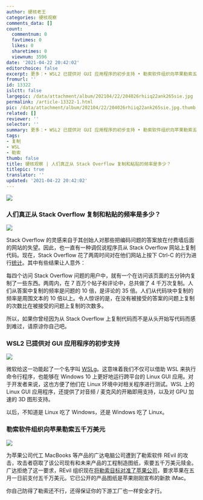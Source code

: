 ```yaml
---
author: 硬核老王
categories: 硬核观察
comments_data: []
count:
  commentnum: 0
  favtimes: 0
  likes: 0
  sharetimes: 0
  viewnum: 3596
date: '2021-04-22 20:42:02'
editorchoice: false
excerpt: 更多：• WSL2 已提供对 GUI 应用程序的初步支持 • 勒索软件组织向苹果勒索五千万美元
fromurl: ''
id: 13322
islctt: false
largepic: /data/attachment/album/202104/22/204026rhiiq22ank265sie.jpg
permalink: /article-13322-1.html
pic: /data/attachment/album/202104/22/204026rhiiq22ank265sie.jpg.thumb.jpg
related: []
reviewer: ''
selector: ''
summary: 更多：• WSL2 已提供对 GUI 应用程序的初步支持 • 勒索软件组织向苹果勒索五千万美元
tags:
- 复制
- WSL
- 勒索
thumb: false
title: 硬核观察 | 人们真正从 Stack Overflow 复制和粘贴的频率是多少？
titlepic: true
translator: ''
updated: '2021-04-22 20:42:02'
---
```


![](/data/attachment/album/202104/22/204026rhiiq22ank265sie.jpg)


### 人们真正从 Stack Overflow 复制和粘贴的频率是多少？


![](/data/attachment/album/202104/22/204123l7lt4rltl55arrj5.jpg)


Stack Overflow 的灵感来自于其创始人对那些把编码问题的答案放在付费墙后面的网站的失望。因此，也一直有一种调侃说程序员从 Stack Overflow 网站上复制代码。现在，Stack Overflow 花了两周时间对在他们网站上按下 Ctrl-C 的行为进行[统计](https://stackoverflow.blog/2021/04/19/how-often-do-people-actually-copy-and-paste-from-stack-overflow-now-we-know/)。其中有些结果让人意外：


每四个访问 Stack Overflow 问题的用户中，就有一个在访问该页面的五分钟内复制了一些东西。两周内，在 7 百万个帖子和评论中，总共做了 4 千万次复制。人们从答案中复制的频率是问题的 10 倍，是评论的 35 倍。人们从代码块中复制的频率是周围文本的 10 倍以上。令人惊讶的是，在没有被接受的答案的问题上复制的次数比在被接受的问题上复制的次数多。


所以，如果你曾经因为从 Stack Overflow 上复制代码而不是从头开始写代码而感到难过，请原谅你自己吧。


### WSL2 已提供对 GUI 应用程序的初步支持


![](/data/attachment/album/202104/22/204122s7g7lrlm0pr7letl.jpg)


微软给这一功能起了一个名字叫 [WSLg](https://devblogs.microsoft.com/commandline/the-initial-preview-of-gui-app-support-is-now-available-for-the-windows-subsystem-for-linux-2/)。这意味着我们不仅可以借助 WSL 来执行命令行程序，也能够在 Windows 10 上更好地运行跨平台的 Linux GUI 应用。对于开发者来说，这也方便了他们在 Linux 环境中对相关程序进行测试。WSL 上的 Linux GUI 应用程序，还提供了对音频 / 麦克风的开箱即用支持，以及对 GPU 加速的 3D 图形支持。


以后，不知道是 Linux 吃了 Windows，还是 Windows 吃了 Linux。


### 勒索软件组织向苹果勒索五千万美元


![](/data/attachment/album/202104/22/204125o1ellifogotliot8.jpg)


为苹果公司代工 MacBooks 等产品的广达电脑公司遭到了勒索软件 REvil 的攻击，攻击者窃取了该公司现有和未来产品的工程制造图纸，索要五千万美元赎金。广达拒绝了这一要求，REvil 组织现在[将勒索目标对准了苹果公司](https://www.theverge.com/2021/4/21/22396283/apple-schematics-leak-ransomware-quanta-supplier-leak)，要求苹果在五月一日前支付五千万美元。它已公开的产品图纸是苹果刚刚宣布的新款 iMac。


你自己防得了勒索还不行，还得保证你的下游工厂也一样安全才行。